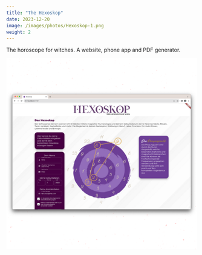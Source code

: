 ```yaml
---
title: "The Hexoskop"
date: 2023-12-20
image: /images/photos/Hexoskop-1.png
weight: 2
---
```

The horoscope for witches. A website, phone app and PDF generator.


![](/images/photos/Hexoskop-1.png)
